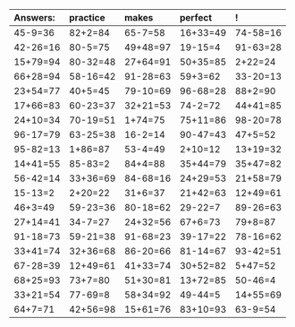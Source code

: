 | Answers: | practice | makes | perfect | ! |
| :--- | :--- | :--- | :--- | :--- |
| 45-9=36 | 82+2=84 | 65-7=58 | 16+33=49 | 74-58=16 | 
| 42-26=16 | 80-5=75 | 49+48=97 | 19-15=4 | 91-63=28 | 
| 15+79=94 | 80-32=48 | 27+64=91 | 50+35=85 | 2+22=24 | 
| 66+28=94 | 58-16=42 | 91-28=63 | 59+3=62 | 33-20=13 | 
| 23+54=77 | 40+5=45 | 79-10=69 | 96-68=28 | 88+2=90 | 
| 17+66=83 | 60-23=37 | 32+21=53 | 74-2=72 | 44+41=85 | 
| 24+10=34 | 70-19=51 | 1+74=75 | 75+11=86 | 98-20=78 | 
| 96-17=79 | 63-25=38 | 16-2=14 | 90-47=43 | 47+5=52 | 
| 95-82=13 | 1+86=87 | 53-4=49 | 2+10=12 | 13+19=32 | 
| 14+41=55 | 85-83=2 | 84+4=88 | 35+44=79 | 35+47=82 | 
| 56-42=14 | 33+36=69 | 84-68=16 | 24+29=53 | 21+58=79 | 
| 15-13=2 | 2+20=22 | 31+6=37 | 21+42=63 | 12+49=61 | 
| 46+3=49 | 59-23=36 | 80-18=62 | 29-22=7 | 89-26=63 | 
| 27+14=41 | 34-7=27 | 24+32=56 | 67+6=73 | 79+8=87 | 
| 91-18=73 | 59-21=38 | 91-68=23 | 39-17=22 | 78-16=62 | 
| 33+41=74 | 32+36=68 | 86-20=66 | 81-14=67 | 93-42=51 | 
| 67-28=39 | 12+49=61 | 41+33=74 | 30+52=82 | 5+47=52 | 
| 68+25=93 | 73+7=80 | 51+30=81 | 13+72=85 | 50-46=4 | 
| 33+21=54 | 77-69=8 | 58+34=92 | 49-44=5 | 14+55=69 | 
| 64+7=71 | 42+56=98 | 15+61=76 | 83+10=93 | 63-9=54 | 
